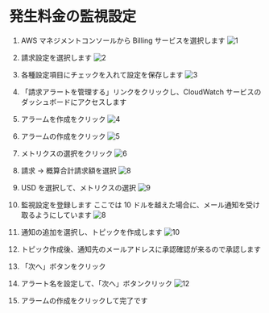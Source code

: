 # 発生料金の監視設定

1. AWS マネジメントコンソールから Billing サービスを選択します
   ![1](https://user-images.githubusercontent.com/49807271/165496677-29818af1-278a-4e34-b35b-f39b6866d3ab.jpg)

2. 請求設定を選択します
   ![2](https://user-images.githubusercontent.com/49807271/165496737-c7dd6365-a17b-4a26-8403-59d3b8ed33c2.jpg)

3. 各種設定項目にチェックを入れて設定を保存します
   ![3](https://user-images.githubusercontent.com/49807271/165497722-dcc349cb-b0f4-49a1-bf04-8337e90f6b76.jpg)

4. 「請求アラートを管理する」リンクをクリックし、CloudWatch サービスのダッシュボードにアクセスします

5. アラームを作成をクリック
   ![4](https://user-images.githubusercontent.com/49807271/165498913-b79736fb-f4ad-4d4e-b1d4-f0f39c6c1cdc.jpg)

6. アラームの作成をクリック
   ![5](https://user-images.githubusercontent.com/49807271/165499430-8310adb9-b730-48aa-9920-681e26465431.jpg)

7. メトリクスの選択をクリック
   ![6](https://user-images.githubusercontent.com/49807271/165500174-1fc8cc94-f6c2-4726-aaa2-b7e06a9dcc1a.jpg)

8. 請求 → 概算合計請求額を選択
   ![8](https://user-images.githubusercontent.com/49807271/165500731-e8edceab-52e7-4d2e-a6aa-bd59b68ba338.jpg)

9. USD を選択して、メトリクスの選択
   ![9](https://user-images.githubusercontent.com/49807271/165501047-e5f8c066-6f1d-4222-b6cc-eb47f6abf34e.jpg)

10. 監視設定を登録します
    ここでは 10 ドルを越えた場合に、メール通知を受け取るようにしています
    ![8](https://user-images.githubusercontent.com/49807271/165502937-9b93f9ac-74f4-488a-8590-3d3e8b6cb509.jpg)

11. 通知の追加を選択し、トピックを作成します
    ![10](https://user-images.githubusercontent.com/49807271/165503764-17ff03c1-f71c-4380-b3cc-d1d5345806ca.jpg)

12. トピック作成後、通知先のメールアドレスに承認確認が来るので承認します

13. 「次へ」ボタンをクリック

14. アラート名を設定して、「次へ」ボタンクリック
    ![12](https://user-images.githubusercontent.com/49807271/165504510-2bcc8d74-190f-40ef-aca9-da45d625cbc3.jpg)

15. アラームの作成をクリックして完了です
